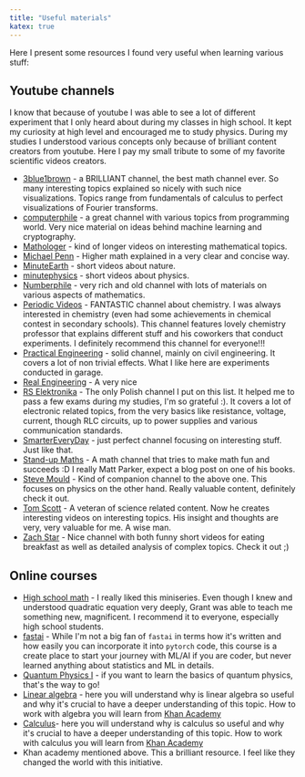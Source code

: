 ```yaml
---
title: "Useful materials"
katex: true
---
```


Here I present some resources I found very useful when learning various stuff:

## Youtube channels

I know that because of youtube I was able to see a lot of different experiment that I only heard about during my classes in high school.
It kept my curiosity at high level and encouraged me to study physics.
During my studies I understood various concepts only because of brilliant content creators from youtube.
Here I pay my small tribute to some of my favorite scientific videos creators.

* [3blue1brown](https://www.youtube.com/channel/UCYO_jab_esuFRV4b17AJtAw) - a BRILLIANT channel, the best math channel ever. So many interesting topics explained so nicely with such nice visualizations. Topics range from fundamentals of calculus to perfect visualizations of Fourier transforms.
* [computerphile](https://www.youtube.com/user/Computerphile) - a great channel with various topics from programming world. Very nice material on ideas behind machine learning and cryptography.
* [Mathologer](https://www.youtube.com/channel/UC1_uAIS3r8Vu6JjXWvastJg) - kind of longer videos on interesting mathematical topics.
* [Michael Penn](https://www.youtube.com/channel/UC6jM0RFkr4eSkzT5Gx0HOAw) - Higher math explained in a very clear and concise way.
* [MinuteEarth](https://www.youtube.com/user/minuteearth) - short videos about nature.
* [minutephysics](https://www.youtube.com/user/minutephysics) - short videos about physics.
* [Numberphile](https://www.youtube.com/user/numberphile) - very rich and old channel with lots of materials on various aspects of mathematics.
* [Periodic Videos](https://www.youtube.com/user/periodicvideos) - FANTASTIC channel about chemistry. I was always interested in chemistry (even had some achievements in chemical contest in secondary schools). This channel features lovely chemistry professor that explains different stuff and his coworkers that conduct experiments. I definitely recommend this channel for everyone!!!
* [Practical Engineering](https://www.youtube.com/user/gradyhillhouse) - solid channel, mainly on civil engineering. It covers a lot of non trivial effects. What I like here are experiments conducted in garage.
* [Real Engineering](https://www.youtube.com/channel/UCR1IuLEqb6UEA_zQ81kwXfg) - A very nice
* [RS Elektronika](https://www.youtube.com/channel/UC3TAqUdZld-6B76GqrFEV8g) - The only Polish channel I put on this list. It helped me to pass a few exams during my studies, I'm so grateful :). It covers a lot of electronic related topics, from the very basics like resistance, voltage, current, though RLC circuits, up to power supplies and various communication standards.
* [SmarterEveryDay](https://www.youtube.com/user/destinws2) - just perfect channel focusing on interesting stuff. Just like that.
* [Stand-up Maths](https://www.youtube.com/user/standupmaths) - A math channel that tries to make math fun and succeeds :D I really Matt Parker, expect a blog post on one of his books.
* [Steve Mould](https://www.youtube.com/user/steventhebrave) - Kind of companion channel to the above one. This focuses on physics on the other hand. Really valuable content, definitely check it out.
* [Tom Scott](https://www.youtube.com/user/enyay) - A veteran of science related content. Now he creates interesting videos on interesting topics. His insight and thoughts are very, very valuable for me. A wise man.
* [Zach Star](https://www.youtube.com/channel/UCpCSAcbqs-sjEVfk_hMfY9w) - Nice channel with both funny short videos for eating breakfast as well as detailed analysis of complex topics. Check it out ;)

## Online courses

* [High school math](https://www.youtube.com/watch?v=ppWPuXsnf1Q&list=PLZHQObOWTQDP5CVelJJ1bNDouqrAhVPev) - I really liked this miniseries. Even though I knew and understood quadratic equation very deeply, Grant was able to teach me something new, magnificent. I recommend it to everyone, especially high school students.
* [fastai](https://course.fast.ai/) - While I'm not a big fan of `fastai` in terms how it's written and how easily you can incorporate it into `pytorch` code, this course is a create place to start your journey with ML/AI if you are coder, but never learned anything about statistics and ML in details.
* [Quantum Physics I](https://ocw.mit.edu/courses/physics/8-04-quantum-physics-i-spring-2016/) - if you want to learn the basics of quantum physics, that's the way to go!
* [Linear algebra](https://www.youtube.com/playlist?list=PLZHQObOWTQDPD3MizzM2xVFitgF8hE_ab) - here you will understand why is linear algebra so useful and why it's crucial to have a deeper understanding of this topic. How to work with algebra you will learn from [Khan Academy](https://www.khanacademy.org/math/linear-algebra)
* [Calculus](https://www.youtube.com/playlist?list=PLZHQObOWTQDMsr9K-rj53DwVRMYO3t5Yr)- here you will understand why is calculus so useful and why it's crucial to have a deeper understanding of this topic. How to work with calculus you will learn from [Khan Academy](https://www.khanacademy.org/math/calculus-1)
* Khan academy mentioned above. This a brilliant resource. I feel like they changed the world with this initiative.
